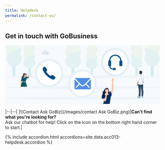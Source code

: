```yaml
---
title: Helpdesk
permalink: /contact-us/
---
```


## Get in touch with GoBusiness

![Helpdesk](/images/Helpdesk.jpg)

|--|--|
|![Contact Ask GoBiz](/images/contact Ask GoBiz.png)|**Can't find what you're looking for?** <br> Ask our chatbot for help! Click on the icon on the bottom right hand corner to start.|

{% include accordion.html accordions=site.data.acc013-helpdesk.accordion %}

<script src="/jquery/jquery.min.js"></script>
<script src="/jquery/resize-tables.js"></script>